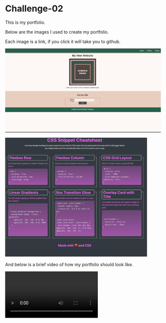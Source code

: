 # Challenge-02

This is my portfolio.

Below are the images I used to create my portfolio.

Each image is a link, if you click it will take you to github.

![image](Images/img.png)

![image](<Images/img -3.png>)

And below is a brief video of how my portfolio should look like.

<video src="Images/Document%20-%20Google%20Chrome%202024-01-04%2012-28-36.mp4" controls title="Title"><video src="Images/Document%20-%20Google%20Chrome%202024-01-04%2012-28-36.mp4" controls title="Title"></video></video>
